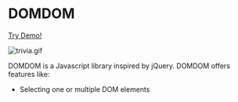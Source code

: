 # DOMDOM

[Try Demo!](https://apolloskim.github.io/DOMDOM/)

![trivia.gif](trivia.gif)

DOMDOM is a Javascript library inspired by jQuery. DOMDOM offers features like:
* Selecting one or multiple DOM elements
